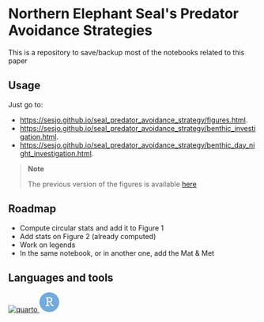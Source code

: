 # Northern Elephant Seal's Predator Avoidance Strategies

This is a repository to save/backup most of the notebooks related to this paper

## Usage

Just go to:

* https://sesjo.github.io/seal_predator_avoidance_strategy/figures.html.
* https://sesjo.github.io/seal_predator_avoidance_strategy/benthic_investigation.html.
* https://sesjo.github.io/seal_predator_avoidance_strategy/benthic_day_night_investigation.html.

> **Note**
> 
> The previous version of the figures is available [here](https://sesjo.github.io/seal_predator_avoidance_strategy/figures_old.html)

## Roadmap

* Compute circular stats and add it to Figure 1
* Add stats on Figure 2 (already computed)
* Work on legends
* In the same notebook, or in another one, add the Mat & Met

## Languages and tools

<p align="left"> <a href="https://quarto.org/" target="_blank" rel="noreferrer"> <img src="https://avatars.githubusercontent.com/u/67437475?s=200&v=4" alt="quarto" width="40" height="40"/> </a>  <a href="https://posit.co/products/open-source/rstudio/" target="_blank" rel="noreferrer"> <img src="https://github.com/devicons/devicon/blob/master/icons/rstudio/rstudio-original.svg" alt="Rstudio" width="40" height="40"/> </a> </p>


